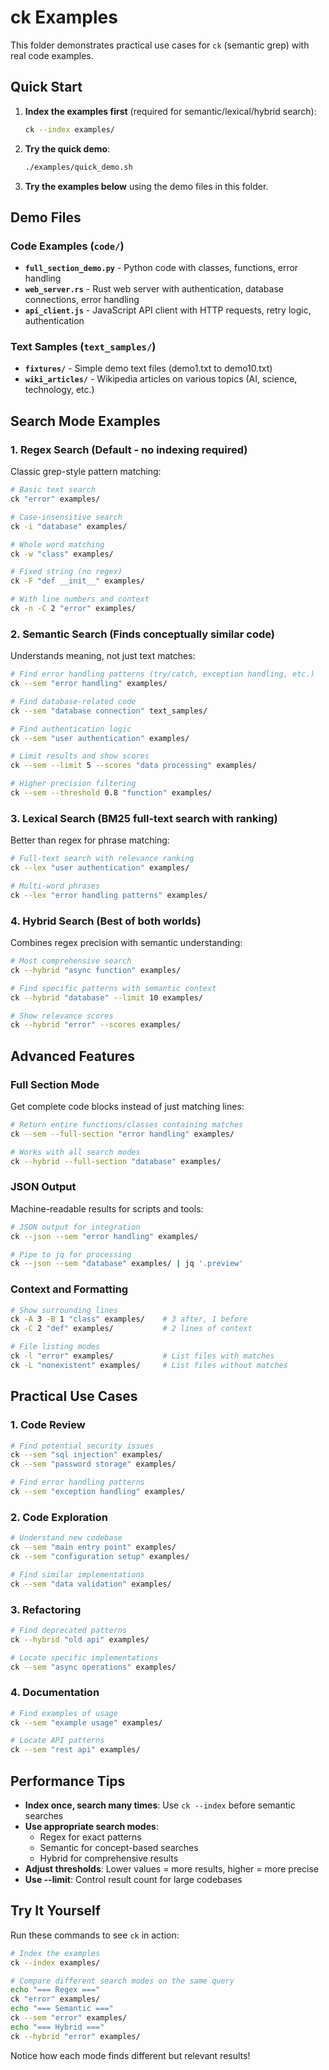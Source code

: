 # ck Examples

This folder demonstrates practical use cases for `ck` (semantic grep) with real code examples.

## Quick Start

1. **Index the examples first** (required for semantic/lexical/hybrid search):
   ```bash
   ck --index examples/
   ```

2. **Try the quick demo**:
   ```bash
   ./examples/quick_demo.sh
   ```

3. **Try the examples below** using the demo files in this folder.

## Demo Files

### Code Examples (`code/`)
- **`full_section_demo.py`** - Python code with classes, functions, error handling  
- **`web_server.rs`** - Rust web server with authentication, database connections, error handling
- **`api_client.js`** - JavaScript API client with HTTP requests, retry logic, authentication

### Text Samples (`text_samples/`)
- **`fixtures/`** - Simple demo text files (demo1.txt to demo10.txt)
- **`wiki_articles/`** - Wikipedia articles on various topics (AI, science, technology, etc.)

## Search Mode Examples

### 1. **Regex Search** (Default - no indexing required)
Classic grep-style pattern matching:

```bash
# Basic text search
ck "error" examples/

# Case-insensitive search  
ck -i "database" examples/

# Whole word matching
ck -w "class" examples/

# Fixed string (no regex)
ck -F "def __init__" examples/

# With line numbers and context
ck -n -C 2 "error" examples/
```

### 2. **Semantic Search** (Finds conceptually similar code)
Understands meaning, not just text matches:

```bash
# Find error handling patterns (try/catch, exception handling, etc.)
ck --sem "error handling" examples/

# Find database-related code
ck --sem "database connection" text_samples/

# Find authentication logic
ck --sem "user authentication" examples/

# Limit results and show scores
ck --sem --limit 5 --scores "data processing" examples/

# Higher precision filtering
ck --sem --threshold 0.8 "function" examples/
```

### 3. **Lexical Search** (BM25 full-text search with ranking)
Better than regex for phrase matching:

```bash
# Full-text search with relevance ranking
ck --lex "user authentication" examples/

# Multi-word phrases
ck --lex "error handling patterns" examples/
```

### 4. **Hybrid Search** (Best of both worlds)
Combines regex precision with semantic understanding:

```bash
# Most comprehensive search
ck --hybrid "async function" examples/

# Find specific patterns with semantic context
ck --hybrid "database" --limit 10 examples/

# Show relevance scores
ck --hybrid "error" --scores examples/
```

## Advanced Features

### Full Section Mode
Get complete code blocks instead of just matching lines:

```bash
# Return entire functions/classes containing matches
ck --sem --full-section "error handling" examples/

# Works with all search modes
ck --hybrid --full-section "database" examples/
```

### JSON Output
Machine-readable results for scripts and tools:

```bash
# JSON output for integration
ck --json --sem "error handling" examples/

# Pipe to jq for processing
ck --json --sem "database" examples/ | jq '.preview'
```

### Context and Formatting
```bash
# Show surrounding lines
ck -A 3 -B 1 "class" examples/    # 3 after, 1 before
ck -C 2 "def" examples/           # 2 lines of context

# File listing modes
ck -l "error" examples/           # List files with matches
ck -L "nonexistent" examples/     # List files without matches
```

## Practical Use Cases

### 1. **Code Review**
```bash
# Find potential security issues
ck --sem "sql injection" examples/
ck --sem "password storage" examples/

# Find error handling patterns
ck --sem "exception handling" examples/
```

### 2. **Code Exploration** 
```bash
# Understand new codebase
ck --sem "main entry point" examples/
ck --sem "configuration setup" examples/

# Find similar implementations
ck --sem "data validation" examples/
```

### 3. **Refactoring**
```bash
# Find deprecated patterns
ck --hybrid "old api" examples/

# Locate specific implementations
ck --sem "async operations" examples/
```

### 4. **Documentation**
```bash
# Find examples of usage
ck --sem "example usage" examples/

# Locate API patterns
ck --sem "rest api" examples/
```

## Performance Tips

- **Index once, search many times**: Use `ck --index` before semantic searches
- **Use appropriate search modes**: 
  - Regex for exact patterns
  - Semantic for concept-based searches  
  - Hybrid for comprehensive results
- **Adjust thresholds**: Lower values = more results, higher = more precise
- **Use --limit**: Control result count for large codebases

## Try It Yourself

Run these commands to see `ck` in action:

```bash
# Index the examples
ck --index examples/

# Compare different search modes on the same query
echo "=== Regex ==="
ck "error" examples/
echo "=== Semantic ==="  
ck --sem "error" examples/
echo "=== Hybrid ==="
ck --hybrid "error" examples/
```

Notice how each mode finds different but relevant results!